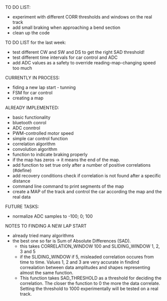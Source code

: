 TO DO LIST:
  - experiment with different CORR thresholds and windows on the real track
  - add small braking when approaching a bend section
  - clean up the code

TO DO LIST for the last week:
  - test different CW and SW and DS to get the right SAD threshold!
  - test different time intervals for car control and ADC
  - add ADC values as a safety to override reading-map-changing speed too much 

CURRENTLY IN PROCESS:
  - fiding a new lap start - tunning
  - FSM for car control
  - creating a map

ALREADY IMPLEMENTED:
  - basic functionality
  - bluetooth conrol
  - ADC conntrol
  - PWM-controlled motor speed
  - simple car control function
  - correlation algorithm
  - convolution algorithm
  - function to indicate braking properly
  - if the map has zeros -> it means the end of the map.
  - add function to set true only after a number of positive correlations (#define)
  - add recovery conditions check if correlation is not found after a specific distance
  - command line command to print segments of the map
  - create a MAP of the track and control the car according the map and the real data

  FUTURE TASKS:
  - normalize ADC samples to -100; 0; 100

NOTES TO FINDING A NEW LAP START
 - already tried many algorithms
 - the best one so far is Sum of Absolute Differences (SAD).
   - this takes CORRELATION_WINDOW 100 and SLIDING_WINDOW 1, 2, 3 and 5
   - if the SLIDING_WINDOW if 5, misleaded correlation occures from time to time. Values 1, 2 and 3 are very accurate in findind correalation between data amplitudes and shapes representing almost the same function.
   - This function takes SAD_THRESHOLD as a threshold for deciding the correlation. The closer the function to 0 the more the data correlate. Setting the threshold to 1000 experimentally will be tested on a real track.  

